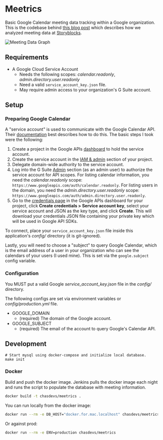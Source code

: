 # Meetrics

Basic Google Calendar meeting data tracking within a Google organization. This is the codebase behind [this blog post](https://engineering.videoblocks.com/analyzing-meeting-metrics-using-the-google-calendar-api-3c76c9f8ffea) which describes how we analyzed meeting data at [Storyblocks](https://storyblocks.com).

![Meeting Data Graph](https://miro.medium.com/max/3868/1*K1mHm1dBwsQGCvs9A1xs6A.png)

## Requirements

- A Google Cloud Service Account 
    - Needs the following scopes: _calendar.readonly_, _admin.directory.user.readonly_
    - Need a valid `service_account_key.json` file.
    - May require admin access to your organization's G Suite account.

## Setup

### Preparing Google Calendar

A "service account" is used to communicate with the Google Calendar API. Their [documentation](https://developers.google.com/identity/protocols/OAuth2ServiceAccount) best describes how to do this. The basic steps I took were the following:

1. Create a project in the Google APIs [dashboard](https://console.developers.google.com/apis/dashboard) to hold the service account.
1. Create the service account in the [IAM & admin](https://console.developers.google.com/iam-admin/serviceaccounts) section of your project.
1. Delegate domain-wide authority to the service account.
1. Log into the G Suite [Admin](http://admin.google.com/) section (as an admin user) to authorize the service account for API scopes. For listing calendar information, you need the _calendar.readonly_ scope: `https://www.googleapis.com/auth/calendar.readonly`. For listing users in the domain, you need the _admin.directory.user.readonly_ scope: `https://www.googleapis.com/auth/admin.directory.user.readonly`.
1. Go to the [credentials page](https://console.developers.google.com/apis/credentials) in the Google APIs dashboard for your project, click **Create credentials > Service account key**, select your service account and JSON as the key type, and click **Create**. This will download your credentials JSON file containing your private key which will be used in Google API SDKs.

To connect, place your `service_account_key.json` file inside this application's _config/_ directory (it is git-ignored).

Lastly, you will need to choose a "subject" to query Google Calendar, which is the email address of a user in your organization who can see the calendars of your users (I used mine). This is set via the `google.subject` config variable.

### Configuration

You MUST put a valid Google _service_account_key.json_ file in the _config/_ directory.

The following configs are set via environment variables or _config/production.yml_ file.

- GOOGLE_DOMAIN
    - (required) The domain of the Google account. 
- GOOGLE_SUBJECT 
    - (required) The email of the account to query Google's Calendar API.

## Development

```
# Start mysql using docker-compose and initialize local database.
make init
```

### Docker

Build and push the docker image. Jenkins pulls the docker image each night and runs the script to populate the database with meeting information.

```bash
docker build -t chasdevs/meetrics .
```

You can run locally from the docker image:

```bash
docker run --rm -e DB_HOST="docker.for.mac.localhost" chasdevs/meetrics
```

Or against prod:
```bash
docker run --rm -e ENV=production chasdevs/meetrics
```